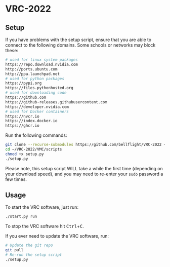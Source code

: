 # VRC-2022

## Setup

If you have problems with the setup script, ensure that you are able to
connect to the following domains. Some schools or networks may block these:

```bash
# used for linux system packages
https://repo.download.nvidia.com
http://ports.ubuntu.com
http://ppa.launchpad.net
# used for python packages
https://pypi.org
https://files.pythonhosted.org
# used for downloading code
https://github.com
https://github-releases.githubusercontent.com
https://developer.nvidia.com
# used for Docker containers
https://nvcr.io
https://index.docker.io
https://ghcr.io
```

Run the following commands:

```bash
git clone --recurse-submodules https://github.com/bellflight/VRC-2022 ~/VRC-2022
cd ~/VRC-2022/VMC/scripts
chmod +x setup.py
./setup.py
```

Please note, this setup script WILL take a while the first time
(depending on your download speed),
and you may need to re-enter your `sudo` password a few times.

## Usage

To start the VRC software, just run:

```bash
./start.py run
```

To stop the VRC software hit <kbd>Ctrl</kbd>+<kbd>C</kbd>.

If you ever need to update the VRC software, run:

```bash
# Update the git repo
git pull
# Re-run the setup script
./setup.py
```
